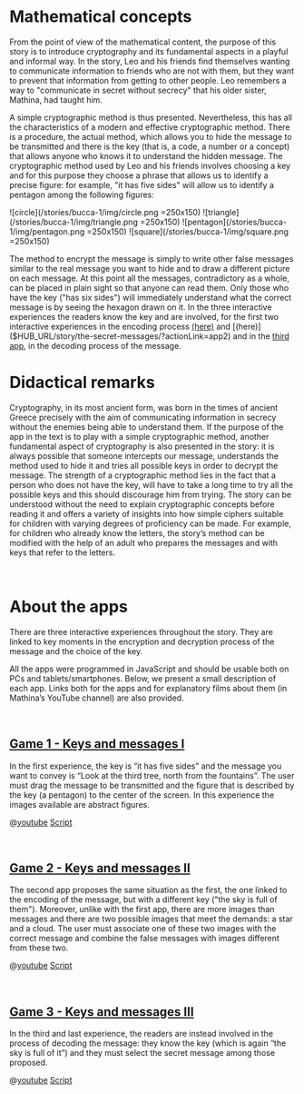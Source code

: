 # Mathematical concepts
From the point of view of the mathematical content, the purpose of this story is to introduce cryptography and its fundamental aspects in a playful and informal way. In the story, Leo and his friends find themselves wanting to communicate information to friends who are not with them, but they want to prevent that information from getting to other people. Leo remembers a way to "communicate in secret without secrecy" that his older sister, Mathina, had taught him.

A simple cryptographic method is thus presented. Nevertheless, this has all the characteristics of a modern and effective cryptographic method. There is a procedure, the actual method, which allows you to hide the message to be transmitted and there is the key (that is, a code, a number or a concept) that allows anyone who knows it to understand the hidden message. The cryptographic method used by Leo and his friends involves choosing a key and for this purpose they choose a phrase that allows us to identify a precise figure: for example, "it has five sides" will allow us to identify a pentagon among the following figures:

![circle](/stories/bucca-1/img/circle.png =250x150)
![triangle](/stories/bucca-1/img/triangle.png =250x150)
![pentagon](/stories/bucca-1/img/pentagon.png =250x150)
![square](/stories/bucca-1/img/square.png =250x150)

The method to encrypt the message is simply to write other false messages similar to the real message you want to hide and to draw a different picture on each message. At this point all the messages, contradictory as a whole, can be placed in plain sight so that anyone can read them. Only those who have the key ("has six sides") will immediately understand what the correct message is by seeing the hexagon drawn on it. In the three interactive experiences the readers know the key and are involved, for the first two interactive experiences in the encoding process [(here)]($HUB_URL/story/the-secret-messages/?actionLink=app1) and [(here)]($HUB_URL/story/the-secret-messages/?actionLink=app2) and in the [third app]($HUB_URL/story/the-secret-messages/?actionLink=app3), in the decoding process of the message.

# Didactical remarks

Cryptography, in its most ancient form, was born in the times of ancient Greece precisely with the aim of communicating information in secrecy without the enemies being able to understand them. If the purpose of the app in the text is to play with a simple cryptographic method, another fundamental aspect of cryptography is also presented in the story: it is always possible that someone intercepts our message, understands the method used to hide it and tries all possible keys in order to decrypt the message. The strength of a cryptographic method lies in the fact that a person who does not have the key, will have to take a long time to try all the possible keys and this should discourage him from trying. The story can be understood without the need to explain cryptographic concepts before reading it and offers a variety of insights into how simple ciphers suitable for children with varying degrees of proficiency can be made. For example, for children who already know the letters, the story’s method can be modified with the help of an adult who prepares the messages and with keys that refer to the letters.

&nbsp;

# About the apps

There are three interactive experiences throughout the story. They are linked to key moments in the encryption and decryption process of the message and the choice of the key.

All the apps were programmed in JavaScript and should be usable both on PCs and tablets/smartphones.
Below, we present a small description of each app. Links both for the apps and for explanatory films about them (in Mathina’s YouTube channel) are also provided.

&nbsp;

## [Game 1 - Keys and messages I]($HUB_URL/story/the-secret-messages/?actionLink=app1)

In the first experience, the key is “it has five sides” and the message you want to convey is “Look at the third tree, north from the fountains”. The user must drag the message to be transmitted and the figure that is described by the key (a pentagon) to the center of the screen. In this experience the images available are abstract figures.

@[youtube](OYrrdu4y_7E?_align-center_)
[Script](/stories/bucca-1/transcripts/Script1.pdf)

&nbsp;

## [Game 2 - Keys and messages II]($HUB_URL/story/the-secret-messages/?actionLink=app2)

The second app proposes the same situation as the first, the one linked to the encoding of the message, but with a different key ("the sky is full of them"). Moreover, unlike with the first app, there are more images than messages and there are two possible images that meet the demands: a star and a cloud. The user must associate one of these two images with the correct message and combine the false messages with images different from these two.


@[youtube](OYrrdu4y_7E?_align-center_)
[Script](/stories/bucca-1/transcripts/Script2.pdf)

&nbsp;

## [Game 3 - Keys and messages III]($HUB_URL/story/the-secret-messages/?actionLink=app3)

In the third and last experience, the readers are instead involved in the process of decoding the message: they know the key (which is again “the sky is full of it”) and they must select the secret message among those proposed.

@[youtube](OYrrdu4y_7E?_align-center_)
[Script](/stories/bucca-1/transcripts/Script3.pdf)

&nbsp;


